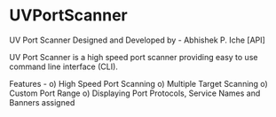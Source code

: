 # UVPortScanner
UV Port Scanner 
Designed and Developed by - Abhishek P. Iche [API]

UV Port Scanner is a high speed port scanner providing easy to use command line interface (CLI).

Features - 
o) High Speed Port Scanning
o) Multiple Target Scanning
o) Custom Port Range
o) Displaying Port Protocols, Service Names and Banners assigned
